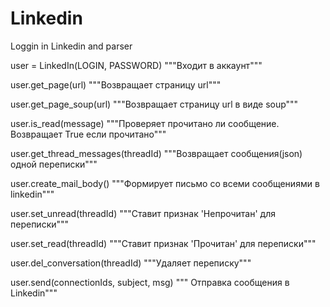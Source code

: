 # Linkedin
Loggin in Linkedin and parser

user = LinkedIn(LOGIN, PASSWORD)                """Входит в аккаунт"""

user.get_page(url)                              """Возвращает страницу url"""

user.get_page_soup(url)                         """Возвращает страницу url в виде soup"""

user.is_read(message)                           """Проверяет прочитано ли сообщение. Возвращает True если прочитано"""

user.get_thread_messages(threadId)              """Возвращает сообщения(json) одной переписки"""

user.create_mail_body()                         """Формирует письмо со всеми сообщениями в linkedin"""

user.set_unread(threadId)                       """Ставит признак 'Непрочитан' для переписки"""

user.set_read(threadId)                         """Ставит признак 'Прочитан' для переписки"""

user.del_conversation(threadId)                 """Удаляет переписку"""

user.send(connectionIds, subject, msg)          """ Отправка сообщения в Linkedin"""
